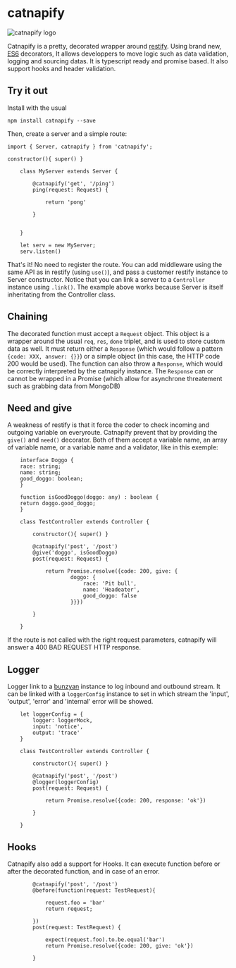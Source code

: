 # catnapify

![catnapify logo](http://github.com/lcoenen/catnapify/master/logo.png)

Catnapify is a pretty, decorated wrapper around [restify](https://github.com/restify/node-restify). Using brand new, [ES6](https://www.typescriptlang.org/docs/handbook/decorators.html) decorators, It allows developpers to move logic such as data validation, logging and sourcing datas. It is typescript ready and promise based. It also support hooks and header validation. 

## Try it out

Install with the usual 

    npm install catnapify --save

Then, create a server and a simple route:

    import { Server, catnapify } from 'catnapify';

    constructor(){ super() }	

		class MyServer extends Server {
		
			@catnapify('get', '/ping')	
			ping(request: Request) {
			
				return 'pong'	
			
			}
		
		
		}
		
		let serv = new MyServer;
		serv.listen()

That's it! No need to register the route. You can add middleware using the same API as in restify (using `use()`), and pass a customer restify instance to Server constructor. Notice that you can link a server to a `Controller` instance using `.link()`. The example above works because Server is itself inheritating from the Controller class. 

## Chaining

The decorated function must accept a `Request` object. This object is a wrapper around the usual `req`, `res`, `done` triplet, and is used to store custom data as well. 
It must return either a `Response` (which would follow a pattern `{code: XXX, answer: {}}`) or a simple object (in this case, the HTTP code 200 would be used). The function can also 
throw a `Response`, which would be correctly interpreted by the catnapify instance. The `Response` can or cannot be wrapped in a Promise (which allow for asynchrone threatement such as grabbing data from MongoDB)

## Need and give

A weakness of restify is that it force the coder to check incoming and outgoing variable on everyroute. Catnapify prevent that by providing the `give()` and `need()` decorator. 
Both of them accept a variable name, an array of variable name, or a variable name and a validator, like in this exemple:


		interface Doggo {
        race: string;	
        name: string;
        good_doggo: boolean;
		}

		function isGoodDoggo(doggo: any) : boolean {
        return doggo.good_doggo;	
		}

		class TestController extends Controller {

			constructor(){ super() }	

			@catnapify('post', '/post')	
			@give('doggo', isGoodDoggo)
			post(request: Request) {

				return Promise.resolve({code: 200, give: {
						doggo: {
							race: 'Pit bull',
							name: 'Headeater',
							good_doggo: false
						}}})

			}

		}

If the route is not called with the right request parameters, catnapify will answer a 400 BAD REQUEST HTTP response. 
	
## Logger

Logger link to a [bunzyan](https://www.npmjs.com/package/bunyan) instance to log inbound and outbound stream. It can be linked with a `loggerConfig` instance to set in which stream the 'input', 'output', 'error' and 'internal' error will be showed.

		let loggerConfig = {
			logger: loggerMock,
			input: 'notice',
			output: 'trace'
		}

		class TestController extends Controller {

			constructor(){ super() }	

			@catnapify('post', '/post')	
			@logger(loggerConfig)
			post(request: Request) {

				return Promise.resolve({code: 200, response: 'ok'})

			}

		} 

## Hooks

Catnapify also add a support for Hooks. It can execute function before or after the decorated function, and in case of an error. 

			@catnapify('post', '/post')	
			@before(function(request: TestRequest){

				request.foo = 'bar'
				return request;	

			})
			post(request: TestRequest) {

				expect(request.foo).to.be.equal('bar')
				return Promise.resolve({code: 200, give: 'ok'})

			}
